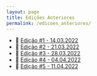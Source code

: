 ```yaml
---
layout: page
title: Edições Anteriores
permalink: /edicoes_anteriores/
---
```


- :newspaper: [Edição #1 - 14.03.2022](edicao1.md)
- :newspaper: [Edição #2 - 21.03.2022](edicao2.md)
- :newspaper: [Edição #3 - 28.03.2022](edicao3.md)
- :newspaper: [Edição #4 - 04.04.2022](edicao4.md)
- :newspaper: [Edição #5 - 11.04.2022](edicao5.md)